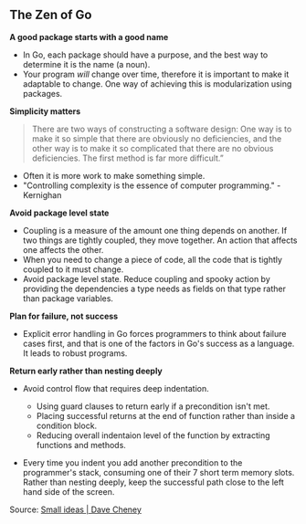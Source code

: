 The Zen of Go
-------------

**A good package starts with a good name**
* In Go, each package should have a purpose, and the best way to determine it is the name (a noun).
* Your program *will* change over time, therefore it is important to make it adaptable to change.
  One way of achieving this is modularization using packages.

**Simplicity matters**
>There are two ways of constructing a software design: One way 
>is to make it so simple that there are obviously no deficiencies, and
>the other way is to make it so complicated that there are 
>no obvious deficiencies. The first method is far more difficult.”

* Often it is more work to make something simple.
* "Controlling complexity is the essence of computer programming." - Kernighan

**Avoid package level state**
* Coupling is a measure of the amount one thing depends on another. If two things are
  tightly coupled, they move together. An action that affects one affects the other.
* When you need to change a piece of code, all the code that is tightly coupled to it must change.
* Avoid package level state. Reduce coupling and spooky action by providing the dependencies a type
  needs as fields on that type rather than package variables.

**Plan for failure, not success**
* Explicit error handling in Go forces programmers to think about failure cases first, and that is
  one of the factors in Go's success as a language. It leads to robust programs.

**Return early rather than nesting deeply**
* Avoid control flow that requires deep indentation.
  * Using guard clauses to return early if a precondition isn't met.
  * Placing successful returns at the end of function rather than inside a condition block.
  * Reducing overall indentaion level of the function by extracting functions and methods.

* Every time you indent you add another precondition to the programmer's stack, consuming one
  of their 7 short term memory slots. Rather than nesting deeply, keep the successful path
  close to the left hand side of the screen.

Source: [Small ideas | Dave Cheney](https://dave.cheney.net/category/small-ideas)
